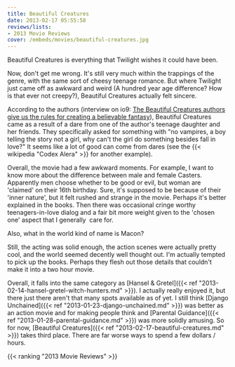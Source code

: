 ```yaml
---
title: Beautiful Creatures
date: 2013-02-17 05:55:58
reviews/lists:
- 2013 Movie Reviews
cover: /embeds/movies/beautiful-creatures.jpg
---
```

Beautiful Creatures is everything that Twilight wishes it could have been.

<!--more-->



<!--more-->

Now, don't get me wrong. It's still very much within the trappings of the genre, with the same sort of cheesy teenage romance. But where Twilight just came off as awkward and weird (A hundred year age difference? How is that ever not creepy?), Beautiful Creatures actually felt sincere.

According to the authors (interview on io9: <a title="The Beautiful Creatures authors give us the rules for creating a believable fantasy" href="http://io9.com/5984048/">The Beautiful Creatures authors give us the rules for creating a believable fantasy</a>), Beautiful Creatures came as a result of a dare from one of the author's teenage daughter and her friends. They specifically asked for something with "no vampires, a boy telling the story not a girl, why can't the girl do something besides fall in love?" It seems like a lot of good can come from dares (see the {{< wikipedia "Codex Alera" >}} for another example).

Overall, the movie had a few awkward moments. For example, I want to know more about the difference between male and female Casters. Apparently men choose whether to be good or evil, but woman are 'claimed' on their 16th birthday. Sure, it's supposed to be because of their 'inner nature', but it felt rushed and strange in the movie. Perhaps it's better explained in the books. Then there was occasional cringe worthy teenagers-in-love dialog and a fair bit more weight given to the 'chosen one' aspect that I generally  care for.

Also, what in the world kind of name is Macon?<a href="http://www.imdb.com/character/ch0343463/?ref_=tt_cl_t3">
</a>

Still, the acting was solid enough, the action scenes were actually pretty cool, and the world seemed decently well thought out. I'm actually tempted to pick up the books. Perhaps they flesh out those details that couldn't make it into a two hour movie.

Overall, it falls into the same category as [Hansel &amp; Gretel]({{< ref "2013-02-14-hansel-gretel-witch-hunters.md" >}}). I actually really enjoyed it, but there just there aren't that many spots available as of yet. I still think [Django Unchained]({{< ref "2013-01-23-django-unchained.md" >}}) was better as an action movie and for making people think and [Parental Guidance]({{< ref "2013-01-28-parental-guidance.md" >}}) was more solidly amusing. So for now, [Beautiful Creatures]({{< ref "2013-02-17-beautiful-creatures.md" >}}) takes third place. There are far worse ways to spend a few dollars / hours.

{{< ranking "2013 Movie Reviews" >}}
